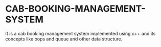# CAB-BOOKING-MANAGEMENT-SYSTEM
It is a cab booking management system implemented using c++ and its concepts like oops and queue and other data structure.
